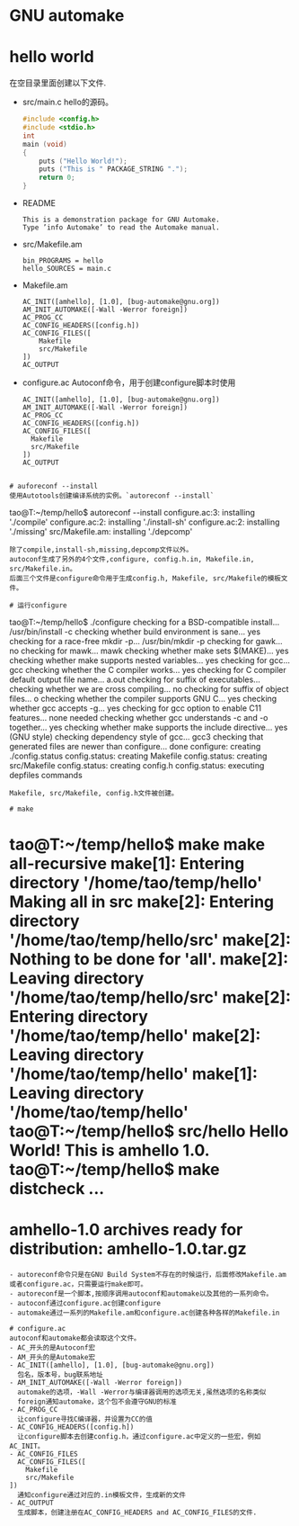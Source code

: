 # GNU automake

# hello world
在空目录里面创建以下文件.
- src/main.c
  hello的源码。
  ```c
  #include <config.h>
  #include <stdio.h>
  int
  main (void)
  {
      puts ("Hello World!");
      puts ("This is " PACKAGE_STRING ".");
      return 0;
  }
  ```
- README
  ```
  This is a demonstration package for GNU Automake.
  Type ’info Automake’ to read the Automake manual.
  ```
- src/Makefile.am
  ```
  bin_PROGRAMS = hello
  hello_SOURCES = main.c
  ```
- Makefile.am
  ```
  AC_INIT([amhello], [1.0], [bug-automake@gnu.org])
  AM_INIT_AUTOMAKE([-Wall -Werror foreign])
  AC_PROG_CC
  AC_CONFIG_HEADERS([config.h])
  AC_CONFIG_FILES([
      Makefile
      src/Makefile
  ])
  AC_OUTPUT
  ```
- configure.ac
  Autoconf命令，用于创建configure脚本时使用
  ```
  AC_INIT([amhello], [1.0], [bug-automake@gnu.org])
  AM_INIT_AUTOMAKE([-Wall -Werror foreign])
  AC_PROG_CC
  AC_CONFIG_HEADERS([config.h])
  AC_CONFIG_FILES([
  	Makefile
	src/Makefile
  ])
  AC_OUTPUT
```

# auforeconf --install
使用Autotools创建编译系统的实例。`autoreconf --install`	
```
tao@T:~/temp/hello$ autoreconf --install
configure.ac:3: installing './compile'
configure.ac:2: installing './install-sh'
configure.ac:2: installing './missing'
src/Makefile.am: installing './depcomp'
```
除了compile,install-sh,missing,depcomp文件以外。
autoconf生成了另外的4个文件,configure, config.h.in, Makefile.in, src/Makefile.in。
后面三个文件是configure命令用于生成config.h, Makefile, src/Makefile的模板文件。

# 运行configure
```
tao@T:~/temp/hello$ ./configure
checking for a BSD-compatible install... /usr/bin/install -c
checking whether build environment is sane... yes
checking for a race-free mkdir -p... /usr/bin/mkdir -p
checking for gawk... no
checking for mawk... mawk
checking whether make sets $(MAKE)... yes
checking whether make supports nested variables... yes
checking for gcc... gcc
checking whether the C compiler works... yes
checking for C compiler default output file name... a.out
checking for suffix of executables... 
checking whether we are cross compiling... no
checking for suffix of object files... o
checking whether the compiler supports GNU C... yes
checking whether gcc accepts -g... yes
checking for gcc option to enable C11 features... none needed
checking whether gcc understands -c and -o together... yes
checking whether make supports the include directive... yes (GNU style)
	checking dependency style of gcc... gcc3
	checking that generated files are newer than configure... done
	configure: creating ./config.status
	config.status: creating Makefile
	config.status: creating src/Makefile
	config.status: creating config.h
	config.status: executing depfiles commands
```
Makefile, src/Makefile, config.h文件被创建。

# make
```
tao@T:~/temp/hello$ make
make  all-recursive
make[1]: Entering directory '/home/tao/temp/hello'
Making all in src
make[2]: Entering directory '/home/tao/temp/hello/src'
make[2]: Nothing to be done for 'all'.
make[2]: Leaving directory '/home/tao/temp/hello/src'
make[2]: Entering directory '/home/tao/temp/hello'
make[2]: Leaving directory '/home/tao/temp/hello'
make[1]: Leaving directory '/home/tao/temp/hello'
tao@T:~/temp/hello$ src/hello 
Hello World!
This is amhello 1.0.
tao@T:~/temp/hello$ make distcheck
...
=============================================
amhello-1.0 archives ready for distribution: 
amhello-1.0.tar.gz
=============================================
```
- autoreconf命令只是在GNU Build System不存在的时候运行，后面修改Makefile.am或者configure.ac，只需要运行make即可。
- autoreconf是一个脚本,按顺序调用autoconf和automake以及其他的一系列命令。
- autoconf通过configure.ac创建configure
- automake通过一系列的Makefile.am和configure.ac创建各种各样的Makefile.in

# configure.ac
autoconf和automake都会读取这个文件。
- AC_开头的是Autoconf宏
- AM_开头的是Automake宏
- AC_INIT([amhello], [1.0], [bug-automake@gnu.org])
  包名，版本号，bug联系地址
- AM_INIT_AUTOMAKE([-Wall -Werror foreign])
  automake的选项，-Wall -Werror与编译器调用的选项无关,虽然选项的名称类似
  foreign通知automake，这个包不会遵守GNU的标准
- AC_PROG_CC
  让configure寻找C编译器，并设置为CC的值
- AC_CONFIG_HEADERS([config.h])
  让configure脚本去创建config.h，通过configure.ac中定义的一些宏，例如AC_INIT。
- AC_CONFIG_FILES
  AC_CONFIG_FILES([
	Makefile
	src/Makefile
])
  通知configure通过对应的.in模板文件，生成新的文件
- AC_OUTPUT
  生成脚本，创建注册在AC_CONFIG_HEADERS and AC_CONFIG_FILES的文件.
